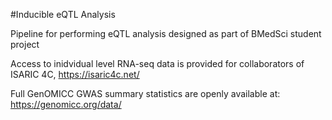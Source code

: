 #Inducible eQTL Analysis

Pipeline for performing eQTL analysis designed as part of BMedSci student project

Access to inidvidual level RNA-seq data is provided for collaborators of ISARIC 4C, https://isaric4c.net/ 

Full GenOMICC GWAS summary statistics are openly available at: https://genomicc.org/data/
